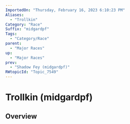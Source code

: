 ```yaml
---
ImportedOn: "Thursday, February 16, 2023 6:10:23 PM"
Aliases:
  - "Trollkin"
Category: "Race"
Suffix: "midgardpf"
Tags:
  - "Category/Race"
parent:
  - "Major Races"
up:
  - "Major Races"
prev:
  - "Shadow Fey (midgardpf)"
RWtopicId: "Topic_7549"
---
```

# Trollkin (midgardpf)
## Overview
